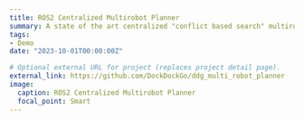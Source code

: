```yaml
---
title: ROS2 Centralized Multirobot Planner
summary: A state of the art centralized "conflict based search" multirobot planner for ROS2!
tags:
- Demo
date: "2023-10-01T00:00:00Z"

# Optional external URL for project (replaces project detail page).
external_link: https://github.com/DockDockGo/ddg_multi_robot_planner
image:
  caption: ROS2 Centralized Multirobot Planner
  focal_point: Smart
---
```

